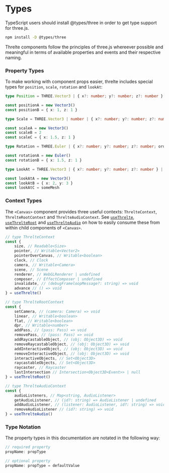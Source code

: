 # Types

TypeScript users should install @types/three in order to get type support for three.js.

```bash copy
npm install -D @types/three
```

Threlte components follow the principles of three.js whereever possible and meaningful in terms of available properties and events and their respective naming.

### Property Types

To make working with component props easier, threlte includes special types for `position`, `scale`, `rotation` and `lookAt`:

```ts
type Position = THREE.Vector3 | { x?: number; y?: number; z?: number }

const positionA = new Vector3()
const positionB = { x: 1, z: 1 }

type Scale = THREE.Vector3 | number | { x?: number; y?: number; z?: number }

const scaleA = new Vector3()
const scaleB = 2
const scaleC = { x: 1.5, z: 1 }

type Rotation = THREE.Euler | { x?: number; y?: number; z?: number; order?: THREE.Euler['order'] }

const rotationA = new Euler()
const rotationB = { x: 1.5, z: 1 }

type LookAt = THREE.Vector3 | { x?: number; y?: number; z?: number } | THREE.Object3D

const lookAtA = new Vector3()
const lookAtB = { x: 2, y: 3 }
const lookAtC = someMesh
```

### Context Types

The `<Canvas>` component provides three useful contexts: `ThrelteContext`, `ThrelteRootContext` and `ThrelteAudioContext`.
See [`useThrelte`](/hooks/01-use-threlte), [`useThrelteRoot`](/hooks/02-use-threlte-root) and [`useThrelteAudio`](/hooks/03-use-threlte-audio) on how to easily consume these from within child components of `<Canvas>`.

```ts
// type ThrelteContext
const {
	size, // Readable<Size>
	pointer, // Writable<Vector2>
	pointerOverCanvas, // Writable<boolean>
	clock, // Clock
	camera, // Writable<Camera>
	scene, // Scene
	renderer, // WebGLRenderer | undefined
	composer, // EffectComposer | undefined
	invalidate, // (debugFrameloopMessage?: string) => void
	advance // () => void
} = useThrelte()

// type ThrelteRootContext
const {
	setCamera, // (camera: Camera) => void
	linear, // Writable<boolean>
	flat, // Writable<boolean>
	dpr, // Writable<number>
	addPass, // (pass: Pass) => void
	removePass, // (pass: Pass) => void
	addRaycastableObject, // (obj: Object3D) => void
	removeRaycastableObject, // (obj: Object3D) => void
	addInteractiveObject, // (obj: Object3D) => void
	removeInteractiveObject, // (obj: Object3D) => void
	interactiveObjects, // Set<Object3D>
	raycastableObjects, // Set<Object3D>
	raycaster, // Raycaster
	lastIntersection // Intersection<Object3D<Event>> | null
} = useThrelteRoot()

// type ThrelteAudioContext
const {
	audioListeners, // Map<string, AudioListener>
	getAudioListener, // (id?: string) => AudioListener | undefined
	addAudioListener, // (listener: AudioListener, id?: string) => void
	removeAudioListener // (id?: string) => void
} = useThrelteAudio()
```

### Type Notation

The property types in this documentation are notated in the following way:

```ts
// required property
propName: propType

// optional property
propName: propType = defaultValue
```
